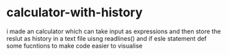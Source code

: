 # calculator-with-history
i made an calculator which can take input as expressions
and then store the reslut as history in a text file
uisng readlines()
and if esle statement
def some fucntions to make code easier to visualise
